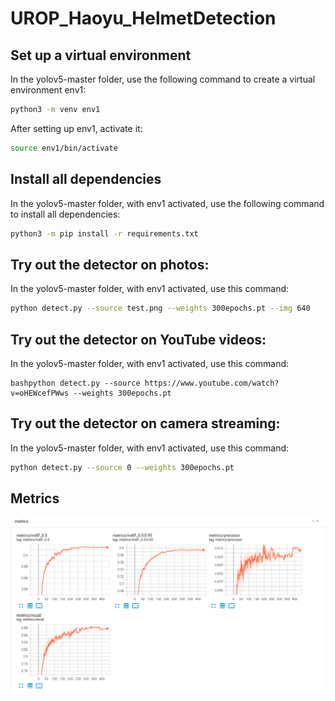 # UROP_Haoyu_HelmetDetection

## Set up a virtual environment

In the yolov5-master folder, use the following command to create a virtual environment env1:

```bash
python3 -m venv env1
```

After setting up env1, activate it:

```bash
source env1/bin/activate
```

## Install all dependencies

In the yolov5-master folder, with env1 activated, use the following command to install all dependencies:

```bash
python3 -m pip install -r requirements.txt
```

## Try out the detector on photos:

In the yolov5-master folder, with env1 activated, use this command:

```bash
python detect.py --source test.png --weights 300epochs.pt --img 640
```

## Try out the detector on YouTube videos:

In the yolov5-master folder, with env1 activated, use this command:

```
bashpython detect.py --source https://www.youtube.com/watch?v=oHEWcefPWws --weights 300epochs.pt
```

## Try out the detector on camera streaming:

In the yolov5-master folder, with env1 activated, use this command:

```bash
python detect.py --source 0 --weights 300epochs.pt
```


## Metrics
![alt text](https://github.com/Invictus-AI/UROP_Haoyu_HelmetDetection/blob/main/screenshot.png?raw=true)


